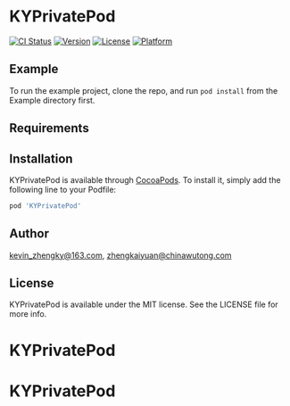# KYPrivatePod

[![CI Status](https://img.shields.io/travis/kevin_zhengky@163.com/KYPrivatePod.svg?style=flat)](https://travis-ci.org/kevin_zhengky@163.com/KYPrivatePod)
[![Version](https://img.shields.io/cocoapods/v/KYPrivatePod.svg?style=flat)](https://cocoapods.org/pods/KYPrivatePod)
[![License](https://img.shields.io/cocoapods/l/KYPrivatePod.svg?style=flat)](https://cocoapods.org/pods/KYPrivatePod)
[![Platform](https://img.shields.io/cocoapods/p/KYPrivatePod.svg?style=flat)](https://cocoapods.org/pods/KYPrivatePod)

## Example

To run the example project, clone the repo, and run `pod install` from the Example directory first.

## Requirements

## Installation

KYPrivatePod is available through [CocoaPods](https://cocoapods.org). To install
it, simply add the following line to your Podfile:

```ruby
pod 'KYPrivatePod'
```

## Author

kevin_zhengky@163.com, zhengkaiyuan@chinawutong.com

## License

KYPrivatePod is available under the MIT license. See the LICENSE file for more info.
# KYPrivatePod
# KYPrivatePod
